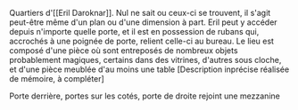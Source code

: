 Quartiers d'[[Eril Daroknar]]. Nul ne sait ou ceux-ci se trouvent, il s'agit peut-être même d'un plan ou  d'une dimension à part.
Eril peut y accéder depuis n'importe quelle porte, et il est en possession de rubans qui, accrochés à une poignée de porte, relient celle-ci au bureau.
Le lieu est composé d'une pièce où sont entreposés de nombreux objets probablement magiques, certains dans des vitrines, d'autres sous cloche, et d'une pièce meublée d'au moins une table [Description inprécise réalisée de mémoire, à compléter]

Porte derrière, portes sur les cotés, porte de droite rejoint une mezzanine